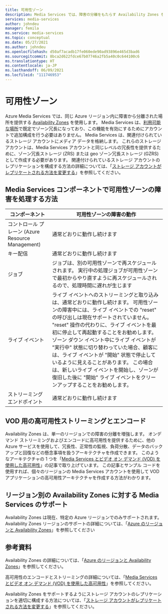 ```yaml
---
title: 可用性ゾーン
description: Media Services では、障害の分離をもたらす Availability Zones をサポートします
services: media-services
author: johndeu
manager: femila
ms.service: media-services
ms.topic: conceptual
ms.date: 05/27/2021
ms.author: johndeu
ms.openlocfilehash: d50af7acadb17fe060ede90ad93896e465d3bad6
ms.sourcegitcommit: 8bca2d622fdce67b07746a2fb5a40c0c644100c6
ms.translationtype: HT
ms.contentlocale: ja-JP
ms.lasthandoff: 06/09/2021
ms.locfileid: "111746953"
---
```

# <a name="availability-zones"></a>可用性ゾーン

Azure Media Services では、同じ Azure リージョン内に障害から分離された場所を提供する [Availability Zones](../../availability-zones/az-overview.md) を使用します。 Media Services は、[利用可能な場所](../../availability-zones/az-region.md#azure-regions-with-availability-zones)で既定でゾーン冗長になっており、この機能を有効にするためにアカウントで追加構成を行う必要はありません。  Media Services は、関連付けられているストレージ アカウントにメディア データを格納します。  これらのストレージ アカウントは、Media Services アカウントと同じレベルの冗長性を提供するために、ゾーン冗長ストレージ (ZRS) または geo ゾーン冗長ストレージ (GZRS) として作成する必要があります。 関連付けられているストレージ アカウントのレプリケーションを構成する方法の詳細については、「[ストレージ アカウントがレプリケートされる方法を変更する](../../storage/common/redundancy-migration.md)」を参照してください。

## <a name="how-media-services-components-handle-an-availability-zone-fault"></a>Media Services コンポーネントで可用性ゾーンの障害を処理する方法

| コンポーネント             | 可用性ゾーンの障害の動作 |
|-----------            |----------------------|
| コントロール プレーン (Azure Resource Management) | 通常どおりに動作し続けます |
| キー配信            | 通常どおりに動作し続けます |
| ジョブ                    | ジョブは、別の可用性ゾーンで再スケジュールされます。 実行中の処理ジョブが可用性ゾーンで最初からやり直すように再スケジュールされるので、処理時間に遅れが生じます |
| ライブ イベント             | ライブ イベントへのストリーミングと取り込みは、通常どおりに動作し続けます。 可用性ゾーンの障害中には、ライブ イベントでの "reset" の呼び出しは現在サポートされていません。 "reset" 操作の代わりに、ライブ イベントを最初に停止して再起動することをお勧めします。 ゾーン ダウン イベント中にライブ イベントが "実行中" 状態に切り替わっていた場合、顧客には、ライブ イベントが "開始" 状態で停止しているように見えることがあります。 この場合は、新しいライブ イベントを開始し、ゾーンが復旧した後に "開始" ライブ イベントをクリーンアップすることをお勧めします。  |
| ストリーミング エンドポイント     | 通常どおりに動作し続けます |


## <a name="high-availability-streaming-and-encoding-for-vod"></a>VOD 用の高可用性ストリーミングとエンコード

Availability Zones は、単一のリージョンでの障害の分離を増強します。 オンデマンド ストリーミングおよびエンコードに高可用性を提供するために、他の Azure サービスを使用して、冗長性、正常性の監視、負荷分散、データのバックアップと回復などの懸念事項を扱うアーキテクチャを作成できます。 このようなアーキテクチャの 1 つを「[Media Services とビデオ オン デマンド (VOD) を使用した高可用性](architecture-high-availability-encoding-concept.md)」の記事で取り上げています。
この記事とサンプル コードを使用すれば、個々のリージョンの Media Services アカウントを使用して VOD アプリケーションの高可用性アーキテクチャを作成する方法がわかります。

## <a name="media-services-support-for-availability-zones-by-region"></a>リージョン別の Availability Zones に対する Media Services のサポート

Availability Zones は現在、特定の Azure リージョンでのみサポートされます。 Availability Zones リージョンのサポートの詳細については、「[Azure のリージョンと Availability Zones](../../availability-zones/az-region.md#azure-regions-with-availability-zones)」を参照してください

## <a name="further-reading"></a>参考資料

Availability Zones の詳細については、「[Azure のリージョンと Availability Zones](../../availability-zones/az-overview.md)」を参照してください。

高可用性のエンコードとストリーミングの詳細については、「[Media Services とビデオ オン デマンド (VOD) を使用した高可用性](architecture-high-availability-encoding-concept.md)」を参照してください。

Availability Zones をサポートするようにストレージ アカウントのレプリケーションを適切に構成する方法については、「[ストレージ アカウントがレプリケートされる方法を変更する](../../storage/common/redundancy-migration.md)」を参照してください。
